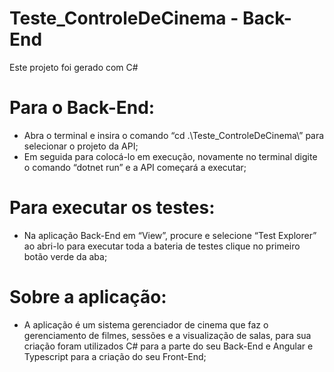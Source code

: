 # Teste_ControleDeCinema - Back-End

Este projeto foi gerado com C#

# Para o Back-End: 
- Abra o terminal e insira o comando “cd .\Teste_ControleDeCinema\” para selecionar o projeto da API;
- Em seguida para colocá-lo em execução, novamente no terminal digite o comando “dotnet run” e a API começará a executar;

# Para executar os testes:
- Na aplicação Back-End  em “View”, procure e selecione “Test Explorer” ao abri-lo para executar toda a bateria de testes clique no primeiro botão verde da aba; 

# Sobre a aplicação:
- A aplicação é um sistema gerenciador de cinema que faz o gerenciamento de filmes, sessões e a visualização de salas, para sua criação foram utilizados C# para a parte do seu Back-End e Angular e Typescript para a criação do seu Front-End;
